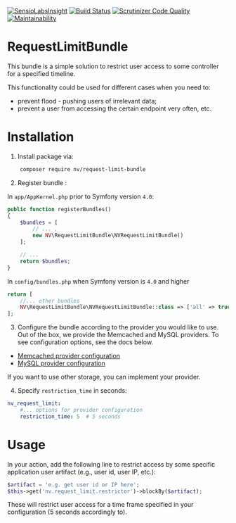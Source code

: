 [![SensioLabsInsight](https://insight.sensiolabs.com/projects/f5a67663-c028-4e4f-90c9-1cdf8152253e/mini.png)](https://insight.sensiolabs.com/projects/f5a67663-c028-4e4f-90c9-1cdf8152253e) [![Build Status](https://travis-ci.org/nowiko/RequestLimitBundle.svg?branch=master)](https://travis-ci.org/nowiko/RequestLimitBundle) [![Scrutinizer Code Quality](https://scrutinizer-ci.com/g/NovikovViktor/RequestLimitBundle/badges/quality-score.png?b=master)](https://scrutinizer-ci.com/g/NovikovViktor/RequestLimitBundle/?branch=master) [![Maintainability](https://api.codeclimate.com/v1/badges/04d63d9f536e077027b0/maintainability)](https://codeclimate.com/github/NovikovViktor/RequestLimitBundle/maintainability) 

RequestLimitBundle
==========================

This bundle is a simple solution to restrict user access
to some controller for a specified timeline.

This functionality could be used for different cases when you need to:
- prevent flood - pushing users of irrelevant data;
- prevent a user from accessing the certain endpoint very often, etc.

Installation
=============

1) Install package via:
```bash
    composer require nv/request-limit-bundle
```

2) Register bundle :

In `app/AppKernel.php` prior to Symfony version `4.0`:
```php
public function registerBundles()
{
    $bundles = [
        // ... ,
        new NV\RequestLimitBundle\NVRequestLimitBundle()
    ];

    // ...
    return $bundles;
}
```

In `config/bundles.php` when Symfony version is `4.0` and higher
```php
return [
    //... other bundles
    NV\RequestLimitBundle\NVRequestLimitBundle::class => ['all' => true]
];
```

3) Configure the bundle according to the provider you would like to use.
Out of the box, we provide the Memcached and MySQL providers. To see configuration options, see the docs below.
   
 - [Memcached provider configuration](https://github.com/NovikovViktor/RequestLimitBundle/blob/master/Resources/docs/memcached.md)
 - [MySQL provider configuration](https://github.com/NovikovViktor/RequestLimitBundle/blob/master/Resources/docs/mysql.md)

If you want to use other storage, you can implement your provider.

4) Specify `restriction_time` in seconds:
```yml
nv_request_limit:
    #... options for provider configuration
    restriction_time: 5  # 5 seconds
```

Usage
=============

In your action, add the following line to restrict access by some specific application user artifact (e.g., user id, user IP, etc.):
```php
$artifact = 'e.g. get user id or IP here';
$this->get('nv.request_limit.restrictor')->blockBy($artifact);
```

These will restrict user access for a time frame specified in your configuration (5 seconds accordingly to).

